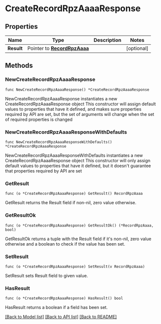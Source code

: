 # CreateRecordRpzAaaaResponse

## Properties

Name | Type | Description | Notes
------------ | ------------- | ------------- | -------------
**Result** | Pointer to [**RecordRpzAaaa**](RecordRpzAaaa.md) |  | [optional] 

## Methods

### NewCreateRecordRpzAaaaResponse

`func NewCreateRecordRpzAaaaResponse() *CreateRecordRpzAaaaResponse`

NewCreateRecordRpzAaaaResponse instantiates a new CreateRecordRpzAaaaResponse object
This constructor will assign default values to properties that have it defined,
and makes sure properties required by API are set, but the set of arguments
will change when the set of required properties is changed

### NewCreateRecordRpzAaaaResponseWithDefaults

`func NewCreateRecordRpzAaaaResponseWithDefaults() *CreateRecordRpzAaaaResponse`

NewCreateRecordRpzAaaaResponseWithDefaults instantiates a new CreateRecordRpzAaaaResponse object
This constructor will only assign default values to properties that have it defined,
but it doesn't guarantee that properties required by API are set

### GetResult

`func (o *CreateRecordRpzAaaaResponse) GetResult() RecordRpzAaaa`

GetResult returns the Result field if non-nil, zero value otherwise.

### GetResultOk

`func (o *CreateRecordRpzAaaaResponse) GetResultOk() (*RecordRpzAaaa, bool)`

GetResultOk returns a tuple with the Result field if it's non-nil, zero value otherwise
and a boolean to check if the value has been set.

### SetResult

`func (o *CreateRecordRpzAaaaResponse) SetResult(v RecordRpzAaaa)`

SetResult sets Result field to given value.

### HasResult

`func (o *CreateRecordRpzAaaaResponse) HasResult() bool`

HasResult returns a boolean if a field has been set.


[[Back to Model list]](../README.md#documentation-for-models) [[Back to API list]](../README.md#documentation-for-api-endpoints) [[Back to README]](../README.md)


